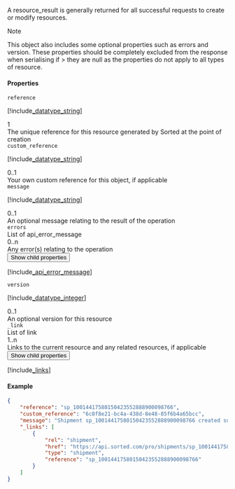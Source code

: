 A resource_result is generally returned for all successful requests to create or modify resources.

> [!NOTE]
> This object also includes some optional properties such as errors and version. These properties should be completely excluded from the response when serialising if > they are null as the properties do not apply to all types of resource.

<div class="dc-row">
    <div class="dc-column">
        <h4>Properties</h4>
        <div class="property">
            <div class="name"><code>reference</code></div>
            <div class="type">

[!include[_datatype_string](_datatype_string.md)]
</div>
            <div class="occurs">1</div>
            <div class="description">The unique reference for this resource generated by Sorted at the point of creation</div>
        </div>
        <div class="property">
            <div class="name"><code>custom_reference</code></div>
            <div class="type">

[!include[_datatype_string](_datatype_string.md)]
</div>
            <div class="occurs">0..1</div>
            <div class="description">Your own custom reference for this object, if applicable</div>
        </div>
        <div class="property">
            <div class="name"><code>message</code></div>
            <div class="type">

[!include[_datatype_string](_datatype_string.md)]
</div>
            <div class="occurs">0..1</div>
            <div class="description">An optional message relating to the result of the operation</div>
        </div>
        <div class="property">
            <div class="name"><code>errors</code></div>
            <div class="type">List of api_error_message</div>
            <div class="occurs">0..n</div>
            <div class="description">Any error(s) relating to the operation</div>
            <div class="dropdown"> 
                <button onclick="dropFunction(this)">Show child properties</button>
                <div class="dropdown-content">

[!include[_api_error_message](_api_error_message.md)]
</div>
            </div>                
        </div>
        <div class="property">
            <div class="name"><code>version</code></div>
            <div class="type">

[!include[_datatype_integer](_datatype_integer.md)]
</div>
            <div class="occurs">0..1</div>
            <div class="description">An optional version for this resource</div>
        </div>
        <div class="property">
            <div class="name"><code>_link</code></div>
            <div class="type">List of link</div>
            <div class="occurs">1..n</div>
            <div class="description">Links to the current resource and any related resources, if applicable</div>
            <div class="dropdown"> 
                <button onclick="dropFunction(this)">Show child properties</button>
                <div class="dropdown-content">

[!include[_links](_links.md)]
</div>
            </div>              
        </div>                                                
    </div>
<div class="dc-column">
<h4>Example</h4>

```json
{
    "reference": "sp_10014417580150423552888900098766",
    "custom_reference": "6c8f8e21-bc4a-438d-8e48-85f6b4a65bcc",
    "message": "Shipment sp_10014417580150423552888900098766 created successfully",
    "_links": [
        {
            "rel": "shipment",
            "href": "https://api.sorted.com/pro/shipments/sp_10014417580150423552888900098766",
            "type": "shipment",
            "reference": "sp_10014417580150423552888900098766"
        }
    ]
}
```
</div>
</div>        